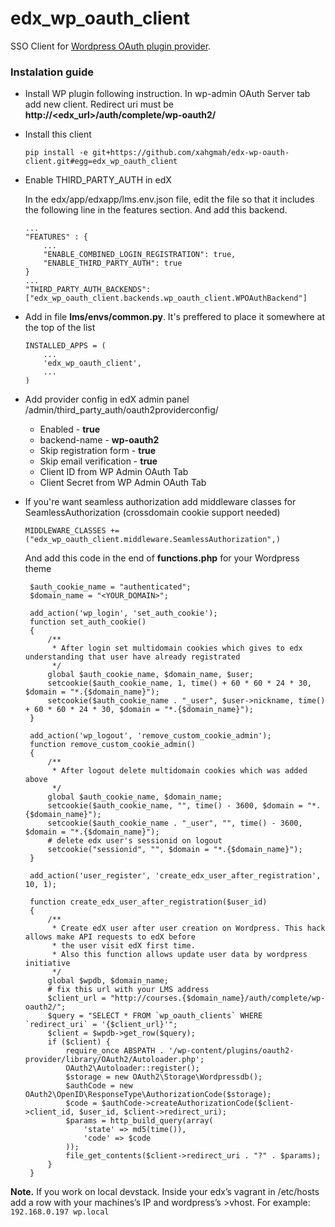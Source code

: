 # edx_wp_oauth_client
SSO Client for [Wordpress OAuth plugin provider][wp_oauth_provider].
### Instalation guide
 - Install  WP plugin following instruction. In wp-admin OAuth Server tab add new client.
Redirect uri must be **http://<edx_url>/auth/complete/wp-oauth2/**

 - Install this client
   ```
   pip install -e git+https://github.com/xahgmah/edx-wp-oauth-client.git#egg=edx_wp_oauth_client
   ```

 - Enable THIRD_PARTY_AUTH in edX
 
    In the edx/app/edxapp/lms.env.json file, edit the file so that it includes the following line in the features section.       And add  this backend.
    ```
    ...
    "FEATURES" : {
        ...
        "ENABLE_COMBINED_LOGIN_REGISTRATION": true,
        "ENABLE_THIRD_PARTY_AUTH": true
    }
    ...
    "THIRD_PARTY_AUTH_BACKENDS":["edx_wp_oauth_client.backends.wp_oauth_client.WPOAuthBackend"]
    ```
   
 - Add in file **lms/envs/common.py**. It's preffered to place it somewhere at the top of the list
    ```
    INSTALLED_APPS = (
        ...
        'edx_wp_oauth_client',
        ...
    )
    ```
    
 - Add provider config in edX admin panel /admin/third_party_auth/oauth2providerconfig/
   - Enabled - **true**
   - backend-name - **wp-oauth2**
   - Skip registration form - **true**
   - Skip email verification - **true**
   - Client ID from WP Admin OAuth Tab
   - Client Secret from WP Admin OAuth Tab
    
 - If you're want seamless authorization add middleware classes for SeamlessAuthorization (crossdomain cookie support needed)
   ```
   MIDDLEWARE_CLASSES += ("edx_wp_oauth_client.middleware.SeamlessAuthorization",)
   ```
   
   And add this code in the end of **functions.php** for your Wordpress theme
   ```
    $auth_cookie_name = "authenticated";
    $domain_name = "<YOUR_DOMAIN>";
    
    add_action('wp_login', 'set_auth_cookie');
    function set_auth_cookie()
    {
    	/**
    	 * After login set multidomain cookies which gives to edx understanding that user have already registrated
    	 */
    	global $auth_cookie_name, $domain_name, $user;
    	setcookie($auth_cookie_name, 1, time() + 60 * 60 * 24 * 30, $domain = "*.{$domain_name}");
    	setcookie($auth_cookie_name . "_user", $user->nickname, time() + 60 * 60 * 24 * 30, $domain = "*.{$domain_name}");
    }
    
    add_action('wp_logout', 'remove_custom_cookie_admin');
    function remove_custom_cookie_admin()
    {
    	/**
    	 * After logout delete multidomain cookies which was added above
    	 */
    	global $auth_cookie_name, $domain_name;
    	setcookie($auth_cookie_name, "", time() - 3600, $domain = "*.{$domain_name}");
    	setcookie($auth_cookie_name . "_user", "", time() - 3600, $domain = "*.{$domain_name}");
    	# delete edx user's sessionid on logout
    	setcookie("sessionid", "", $domain = "*.{$domain_name}");
    }
    
    add_action('user_register', 'create_edx_user_after_registration', 10, 1);
    
    function create_edx_user_after_registration($user_id)
    {
    	/**
    	 * Create edX user after user creation on Wordpress. This hack allows make API requests to edX before
    	 * the user visit edX first time.
    	 * Also this function allows update user data by wordpress initiative
    	 */
    	global $wpdb, $domain_name;
    	# fix this url with your LMS address
    	$client_url = "http://courses.{$domain_name}/auth/complete/wp-oauth2/";
    	$query = "SELECT * FROM `wp_oauth_clients` WHERE `redirect_uri` = '{$client_url}'";
    	$client = $wpdb->get_row($query);
    	if ($client) {
    		require_once ABSPATH . '/wp-content/plugins/oauth2-provider/library/OAuth2/Autoloader.php';
    		OAuth2\Autoloader::register();
    		$storage = new OAuth2\Storage\Wordpressdb();
    		$authCode = new OAuth2\OpenID\ResponseType\AuthorizationCode($storage);
    		$code = $authCode->createAuthorizationCode($client->client_id, $user_id, $client->redirect_uri);
    		$params = http_build_query(array(
    			'state' => md5(time()),
    			'code' => $code
    		));
    		file_get_contents($client->redirect_uri . "?" . $params);
    	}
    }

   ```

 
**Note.** If you work on local devstack. Inside your edx’s vagrant in /etc/hosts add a row with your machines’s IP  and wordpress’s >vhost. For example:
```192.168.0.197 wp.local```

[wp_oauth_provider]: <https://ru.wordpress.org/plugins/oauth2-provider/>
